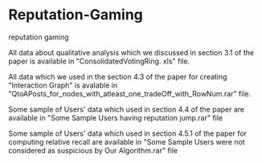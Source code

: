 # Reputation-Gaming
reputation gaming

All data about qualitative analysis which we discussed in section 3.1 of the paper is available in "ConsolidatedVotingRing. xls" file.

All data which we used in the section 4.3 of the paper for creating "Interaction Graph" is avalable in "QtoAPosts_for_nodes_with_atleast_one_tradeOff_with_RowNum.rar" file.

Some sample of Users' data which used in section 4.4 of the paper are available in "Some Sample Users having reputation jump.rar" file

Some sample of Users' data which used in section 4.5.1 of the paper for computing relative recall are available in "Some Sample Users were not considered as suspicious by Our Algorithm.rar" file









